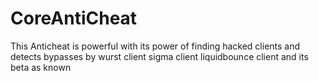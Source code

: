 # CoreAntiCheat
This Anticheat is powerful with its power of finding hacked clients and detects bypasses by wurst client sigma client liquidbounce client and its beta as known
